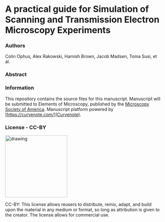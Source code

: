 # A practical guide for Simulation of Scanning and Transmission Electron Microscopy Experiments



### Authors

Colin Ophus, Alex Rakowski, Hamish Brown, Jacob Madsen, Toma Susi, et al.

### Abstract



### Information

This repository contains the source files for this manuscript. Manuscript will be submitted to Elements of Microscopy, published by the [Microscopy Society of America](https://www.microscopy.org). Manuscript platform powered by [https://curvenote.com/](Curvenote).




### License - CC-BY

<img src="https://mirrors.creativecommons.org/presskit/buttons/88x31/png/by.png" alt="drawing" width="200"/>

CC-BY: This license allows reusers to distribute, remix, adapt, and build upon the material in any medium or format, so long as attribution is given to the creator. The license allows for commercial use.